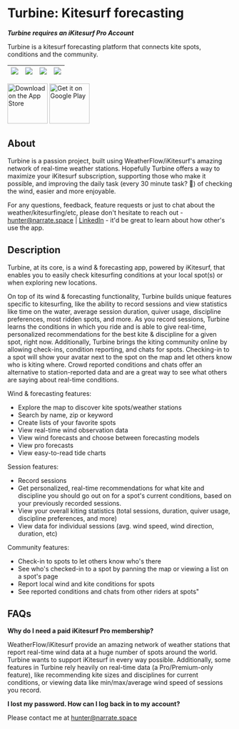 # Turbine: Kitesurf forecasting

***Turbine requires an iKitesurf Pro Account***

Turbine is a kitesurf forecasting platform that connects kite spots, conditions and the community.

![](screenshots/appstore_1.png)             |  ![](screenshots/appstore_2.png)             |  ![](screenshots/appstore_3.png)             |  ![](screenshots/appstore_4.png)
:-------------------------:|:-------------------------:|:-------------------------:|:-------------------------:

<a href="https://testflight.apple.com/join/f4AD35NN" target="_blank">
<img src="https://github.com/narrate-co/turbine/blob/master/screenshots/download_on_the_app_store.png" alt="Download on the App Store" height="90"/></a>

<a href="https://play.google.com/store/apps/details?id=space.narrate.tate" target="_blank">
<img src="https://github.com/narrate-co/turbine/blob/master/screenshots/get_it_on_google_play.png" alt="Get it on Google Play" height="90"/></a>

## About 

Turbine is a passion project, built using WeatherFlow/iKitesurf's amazing network of real-time weather stations. Hopefully Turbine offers a way to maximize your iKitesurf subscription, supporting those who make it possible, and improving the daily task (every 30 minute task? 😬) of checking the wind, easier and more enjoyable. 

For any questions, feedback, feature requests or just to chat about the weather/kitesurfing/etc, please don't hesitate to reach out - hunter@narrate.space | <a href="https://www.linkedin.com/in/hunter-stich-869426153/">LinkedIn</a> - it'd be great to learn about how other's use the app.

## Description

Turbine, at its core, is a wind & forecasting app, powered by iKitesurf, that enables you to easily check kitesurfing conditions at your local spot(s) or when exploring new locations. 

On top of its wind & forecasting functionality, Turbine builds unique features specific to kitesurfing, like the ability to record sessions and view statistics like time on the water, average session duration, quiver usage, discipline preferences, most ridden spots, and more. As you record sessions, Turbine learns the conditions in which you ride and is able to give real-time, personalized recommendations for the best kite & discipline for a given spot, right now.  Additionally, Turbine brings the kiting community online by allowing check-ins, condition reporting, and chats for spots. Checking-in to a spot will show your avatar next to the spot on the map and let others know who is kiting where. Crowd reported conditions and chats offer an alternative to station-reported data and are a great way to see what others are saying about real-time conditions.

Wind & forecasting features:

* Explore the map to discover kite spots/weather stations
* Search by name, zip or keyword
* Create lists of your favorite spots
* View real-time wind observation data
* View wind forecasts and choose between forecasting models
* View pro forecasts
* View easy-to-read tide charts

Session features:

* Record sessions
* Get personalized, real-time recommendations for what kite and discipline you should go out on for a spot's current conditions, based on your previously recorded sessions. 
* View your overall kiting statistics (total sessions, duration, quiver usage, discipline preferences, and more)
* View data for individual sessions (avg. wind speed, wind direction, duration, etc)

Community features:

* Check-in to spots to let others know who's there
* See  who's checked-in to a spot by panning the map or viewing a list on a spot's page
* Report local wind and kite conditions for spots
* See reported conditions and chats from other riders at spots"

## FAQs

**Why do I need a paid iKitesurf Pro membership?**

WeatherFlow/iKitesurf provide an amazing network of weather stations that report real-time wind data at a huge number of spots around the world. Turbine wants to support iKitesurf in every way possible. Additionally, some features in Turbine rely heavily on real-time data (a Pro/Premium-only feature), like recommending kite sizes and disciplines for current conditions, or viewing data like min/max/average wind speed of sessions you record.


**I lost my password. How can I log back in to my account?**

Please contact me at hunter@narrate.space
